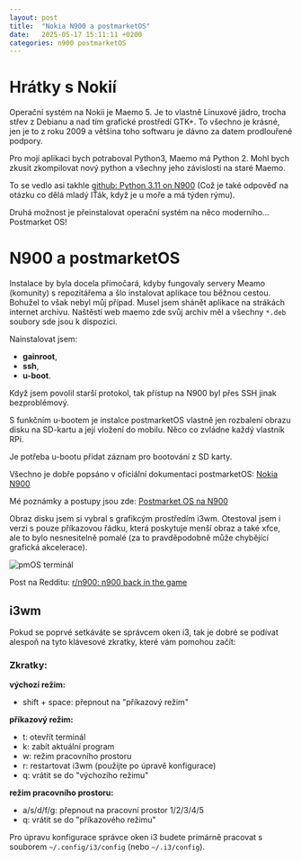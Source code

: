 ```yaml
---
layout: post
title:  "Nokia N900 a postmarketOS"
date:   2025-05-17 15:11:11 +0200
categories: n900 postmarketOS
---
```


# Hrátky s Nokií

Operační systém na Nokii je Maemo 5. Je to vlastně Linuxové jádro, trocha střev z Debianu a nad tím grafické prostředí GTK+. To všechno je krásné, jen je to z roku 2009 a většina toho softwaru je dávno za datem prodlouřené podpory.

Pro mojí aplikaci bych potraboval Python3, Maemo má Python 2. Mohl bych zkusit zkompilovat nový python a všechny jeho závislosti na staré Maemo. 

To se vedlo asi takhle [github: Python 3.11 on N900](https://github.com/elPytel/Python_3.11_on_N900) (Což je také odpověď na otázku co dělá mladý IŤák, když je u moře a má týden rýmu).

Druhá možnost je přeinstalovat operační systém na něco moderního...
Postmarket OS!

# N900 a postmarketOS

Instalace by byla docela přímočará, kdyby fungovaly servery Meamo (komunity) s repozitářema a šlo instalovat aplikace tou běžnou cestou. Bohužel to však nebyl můj případ. Musel jsem shánět aplikace na strákách internet archivu. Naštěstí web maemo zde svůj archiv měl a všechny `*.deb` soubory sde jsou k dispozici. 

Nainstalovat jsem:
- **gainroot**,
- **ssh**,
- **u-boot**. 

Když jsem povolil starší protokol, tak přístup na N900 byl přes SSH jinak bezproblémový.

S funkčním u-bootem je instalce postmarketOS vlastně jen rozbalení obrazu disku na SD-kartu a její vložení do mobilu. Něco co zvládne každý vlastník RPi.

Je potřeba u-bootu přidat záznam pro bootování z SD karty.

Všechno je dobře popsáno v oficiální dokumentaci postmarketOS: [Nokia N900](https://wiki.postmarketos.org/wiki/Nokia_N900_(nokia-n900))

Mé poznámky a postupy jsou zde:
[Postmarket OS na N900](https://github.com/elPytel/nokia-n900-notes/blob/main/pmOS_files/Postmarket%20OS.md)

Obraz disku jsem si vybral s grafikcým prostředím i3wm. Otestoval jsem i verzi s pouze příkazovou řádku, která poskytuje menší obraz a také xfce, ale to bylo nesnesitelně pomalé (za to pravděpodobně může chybějící grafická akcelerace).

![pmOS terminál](https://i.redd.it/6aki9gtqtb1f1.png)

Post na Redditu: [r/n900: n900 back in the game](https://www.reddit.com/r/n900/comments/1koqmgo/n900_back_in_the_game/)

## i3wm

Pokud se poprvé setkáváte se správcem oken i3, tak je dobré se podívat alespoň na tyto klávesové zkratky, které vám pomohou začít:

### Zkratky:

**výchozí režim:**
- shift + space: přepnout na "příkazový režim"

**příkazový režim:**
- t: otevřít terminál
- k: zabít aktuální program
- w: režim pracovního prostoru
- r: restartovat i3wm (použijte po úpravě konfigurace)
- q: vrátit se do "výchozího režimu"

**režim pracovního prostoru:**
- a/s/d/f/g: přepnout na pracovní prostor 1/2/3/4/5
- q: vrátit se do "příkazového režimu"

Pro úpravu konfigurace správce oken i3 budete primárně pracovat s souborem `~/.config/i3/config` (nebo `~/.i3/config`).
